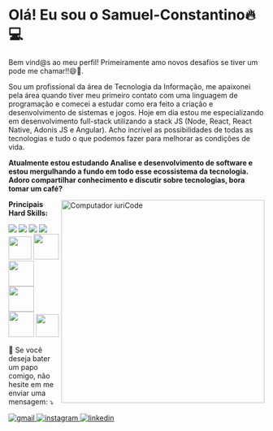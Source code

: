 # Olá! Eu sou o  <b> Samuel-Constantino🔥💻</b>

Bem vind@s ao meu perfil!
Primeiramente amo novos desafios se tiver um pode me chamar!!:smile::rofl:.

Sou um profissional da área de Tecnologia da Informação, me apaixonei pela área quando tiver meu primeiro contato com uma linguagem de programação e comecei a estudar como era feito a criação e desenvolvimento de sistemas e jogos.
Hoje em dia estou me especializando em desenvolvimento full-stack utilizando a stack JS (Node, React, React Native, Adonis JS e Angular). Acho incrível as possibilidades de todas as tecnologias e tudo o que podemos fazer para melhorar as condições de vida.

<b>Atualmente estou estudando Analise e desenvolvimento de software e estou mergulhando a fundo em todo esse ecossistema da tecnologia. Adoro compartilhar conhecimento e discutir sobre tecnologias, bora tomar um café?</b>

<img src="https://raw.githubusercontent.com/MicaelliMedeiros/micaellimedeiros/master/image/computer-illustration.png" min-width="400px" max-width="400px" width="400px" align="right" alt="Computador iuriCode">

<div>
  
<b> Principais Hard Skills: </b>

 <img src="https://img.icons8.com/color/48/000000/html-5--v1.png"/>
 <img src="https://img.icons8.com/color/48/000000/css3.png"/>
 <img src="https://img.icons8.com/color/48/000000/javascript--v2.png"/>
 <img src="https://img.icons8.com/color/48/000000/typescript.png"/>
 <img src="https://brandslogos.com/wp-content/uploads/images/large/angular-icon-logo.png" min-width="45px" max-width="45px" width="45px"/>
 <img src="https://www.designbust.com/download/240/png/php_icon512.png" min-width="50px" max-width="50px" width="50px"/>
 <img src="https://hackr.io/tutorials/adonis-js/logo-adonis-js.svg?ver=1557508193" min-width="50px" max-width="50px" width="50px"/>
 <img src="https://mpng.subpng.com/20180604/pol/kisspng-react-javascript-angularjs-ionic-atom-5b154be6709500.6532453515281223424611.jpg" max-width="50px" width="50px">
 <img src="https://assets.codepen.io/94311/internal/avatars/users/default.png?fit=crop&format=auto&height=256&version=1560265340&width=256" min-width="50px" max-width="50px" width="50px"/>
 <img src="https://www.kindpng.com/picc/m/355-3557482_flutter-logo-png-transparent-png.png" min-width="45px" max-width="45px" width="45px"/>
  
  
  
  
  
  
   
  <p align="left">
  💌 Se você deseja bater um papo comigo, não hesite em me enviar uma mensagem: ⤵️
</p>

  
  <a href="mailto:sssamuell95@gmail.com"> <img src="https://img.shields.io/badge/Gmail-D14836?style=for-the-badge&logo=gmail&logoColor=white" alt="gmail" > </a>
  <a href="https://www.instagram.com/samuelconstantine_/"> <img src="https://img.shields.io/badge/Instagram-E4405F?style=for-the-badge&logo=instagram&logoColor=white" alt="instagram" > </a>
  <a href="https://www.linkedin.com/in/samuel-constantino-3b931b1b7/"> <img src="https://img.shields.io/badge/LinkedIn-0077B5?style=for-the-badge&logo=linkedin&logoColor=white" alt="linkedin" > </a>
<br>
  </div>
